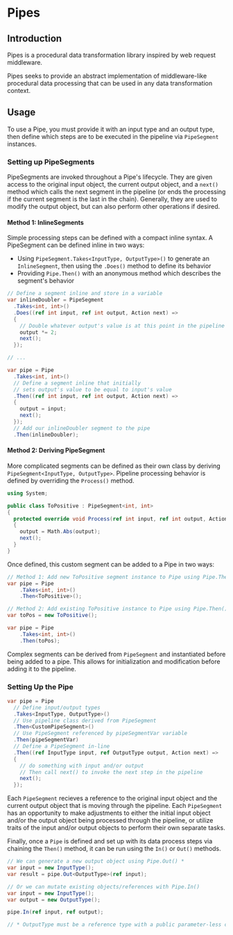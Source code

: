 # Pipes
## Introduction
Pipes is a procedural data transformation library inspired by web request middleware.

Pipes seeks to provide an abstract implementation of middleware-like procedural data processing that can be used in any data transformation context.

## Usage
To use a Pipe, you must provide it with an input type and an output type, then define which steps are to be executed in the pipeline via `PipeSegment` instances.

### Setting up PipeSegments
PipeSegments are invoked throughout a Pipe's lifecycle. They are given access to the original input object, the current output object, and a `next()` method which calls the next segment in the pipeline (or ends the processing if the current segment is the last in the chain). Generally, they are used to modify the output object, but can also perform other operations if desired.

#### Method 1: InlineSegments
Simple processing steps can be defined with a compact inline syntax. A PipeSegment can be defined inline in two ways:

- Using `PipeSegment.Takes<InputType, OutputType>()` to generate an `InlineSegment`, then using the `.Does()` method to define its behavior
- Providing `Pipe.Then()` with an anonymous method which describes the segment's behavior

```csharp
// Define a segment inline and store in a variable
var inlineDoubler = PipeSegment
  .Takes<int, int>()
  .Does((ref int input, ref int output, Action next) =>
  {
    // Double whatever output's value is at this point in the pipeline
    output *= 2;
    next();
  });

// ...

var pipe = Pipe
  .Takes<int, int>()
  // Define a segment inline that initially 
  // sets output's value to be equal to input's value
  .Then((ref int input, ref int output, Action next) =>
  {
    output = input;
    next();
  });
  // Add our inlineDoubler segment to the pipe
  .Then(inlineDoubler);
```
#### Method 2: Deriving PipeSegment
More complicated segments can be defined as their own class by deriving `PipeSegment<InputType, OutputType>`. Pipeline processing behavior is defined by overriding the `Process()` method.

```csharp
using System;

public class ToPositive : PipeSegment<int, int>
{
  protected override void Process(ref int input, ref int output, Action next)
  {
    output = Math.Abs(output);
    next();
  }
}
```
Once defined, this custom segment can be added to a Pipe in two ways:

```csharp
// Method 1: Add new ToPositive segment instance to Pipe using Pipe.Then<T>();
var pipe = Pipe
	.Takes<int, int>()
	.Then<ToPositive>();

// Method 2: Add existing ToPositive instance to Pipe using Pipe.Then();
var toPos = new ToPositive();

var pipe = Pipe
	.Takes<int, int>()
	.Then(toPos);
```
Complex segments can be derived from `PipeSegment` and instantiated before being added to a pipe. This allows for initialization and modification before adding it to the pipeline.

### Setting Up the Pipe

```csharp
var pipe = Pipe
  // Define input/output types
  .Takes<InputType, OutputType>()
  // Use pipeline class derived from PipeSegment
  .Then<CustomPipeSegment>()
  // Use PipeSegment referenced by pipeSegmentVar variable
  .Then(pipeSegmentVar)
  // Define a PipeSegment in-line
  .Then((ref InputType input, ref OutputType output, Action next) =>
  {
    // do something with input and/or output
    // Then call next() to invoke the next step in the pipeline
    next();
  });
```

Each `PipeSegment` recieves a reference to the original input object and the current output object that is moving through the pipeline. Each `PipeSegment` has an opportunity to make adjustments to either the initial input object and/or the output object being processed through the pipeline, or utilize traits of the input and/or output objects to perform their own separate tasks.

Finally, once a `Pipe` is defined and set up with its data process steps via chaining the `Then()` method, it can be run using the `In()` or `Out()` methods.

```csharp
// We can generate a new output object using Pipe.Out() *
var input = new InputType();
var result = pipe.Out<OutputType>(ref input);

// Or we can mutate existing objects/references with Pipe.In()
var input = new InputType();
var output = new OutputType();

pipe.In(ref input, ref output);

// * OutputType must be a reference type with a public parameter-less constructor in order to be produced by Pipe.Out(). Otherwise Pipe.In() must be used to process an existing OutputType reference.
```